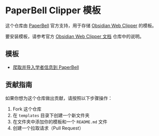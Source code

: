 # PaperBell Clipper 模板

这个仓库由 [PaperBell](https://github.com/SongshGeo/Obsidian-PaperBell) 官方支持，用于存储 [Obsidian Web Clipper](https://github.com/obsidianmd/obsidian-clipper) 的模板。

要安装模板，请参考官方 [Obsidian Web Clipper 文档](https://help.obsidian.md/web-clipper/templates) 仓库中的说明。

## 模板

- [爬取并导入学者信息到 PaperBell](/templates/scholar/README.md)

## 贡献指南

如果你想为这个仓库做出贡献，请按照以下步骤操作：

1. Fork 这个仓库
2. 在 `templates` 目录下创建一个新文件夹
3. 在文件夹中添加你的模板和一个 `README.md` 文件
4. 创建一个拉取请求（Pull Request）
